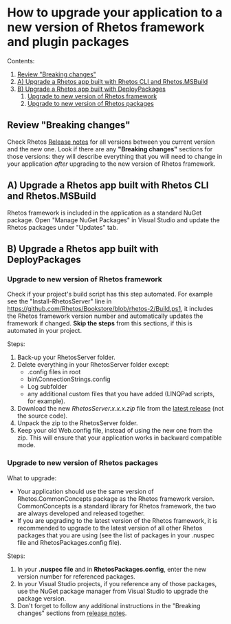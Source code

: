 # How to upgrade your application to a new version of Rhetos framework and plugin packages

Contents:

1. [Review "Breaking changes"](#review-breaking-changes)
2. [A) Upgrade a Rhetos app built with Rhetos CLI and Rhetos.MSBuild](#a-upgrade-a-rhetos-app-built-with-rhetos-cli-and-rhetosmsbuild)
3. [B) Upgrade a Rhetos app built with DeployPackages](#b-upgrade-a-rhetos-app-built-with-deploypackages)
   1. [Upgrade to new version of Rhetos framework](#upgrade-to-new-version-of-rhetos-framework)
   2. [Upgrade to new version of Rhetos packages](#upgrade-to-new-version-of-rhetos-packages)

## Review "Breaking changes"

Check Rhetos [Release notes](https://github.com/Rhetos/Rhetos/blob/master/ChangeLog.md)
for all versions between you current version and the new one.
Look if there are any **"Breaking changes"** sections for those versions:
they will describe everything that you will need to change in your application
*after* upgrading to the new version of Rhetos framework.

## A) Upgrade a Rhetos app built with Rhetos CLI and Rhetos.MSBuild

Rhetos framework is included in the application as a standard NuGet package.
Open "Manage NuGet Packages" in Visual Studio and update the Rhetos packages under "Updates" tab.

## B) Upgrade a Rhetos app built with DeployPackages

### Upgrade to new version of Rhetos framework

Check if your project's build script has this step automated.
For example see the "Install-RhetosServer" line in
<https://github.com/Rhetos/Bookstore/blob/rhetos-2/Build.ps1>,
it includes the Rhetos framework version number
and automatically updates the framework if changed.
**Skip the steps** from this sections, if this is automated in your project.

Steps:

1. Back-up your RhetosServer folder.
2. Delete everything in your RhetosServer folder except:
   * .config files in root
   * bin\ConnectionStrings.config
   * Log subfolder
   * any additional custom files that you have added (LINQPad scripts, for example).
3. Download the new *RhetosServer.x.x.x.zip* file from the
   [latest release](https://github.com/Rhetos/Rhetos/releases) (not the source code).
4. Unpack the zip to the RhetosServer folder.
5. Keep your old Web.config file, instead of using the new one from the zip.
   This will ensure that your application works in backward compatible mode.

### Upgrade to new version of Rhetos packages

What to upgrade:

* Your application should use the same version of Rhetos.CommonConcepts package as
  the Rhetos framework version. CommonConcepts is a standard library for Rhetos framework,
  the two are always developed and released together.
* If you are upgrading to the latest version of the Rhetos framework,
  it is recommended to upgrade to the latest version of all other Rhetos packages
  that you are using (see the list of packages in your .nuspec file
  and RhetosPackages.config file).

Steps:

1. In your **.nuspec file** and in **RhetosPackages.config**, enter the new version number
   for referenced packages.
2. In your Visual Studio projects, if you reference any of those packages,
   use the NuGet package manager from Visual Studio to upgrade the package version.
3. Don't forget to follow any additional instructions in the "Breaking changes"
   sections from [release notes](https://github.com/Rhetos/Rhetos/blob/master/ChangeLog.md).
